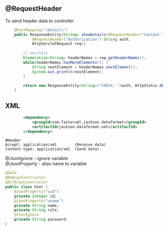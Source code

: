 ## @RequestHeader
To send header data to controller
```java
	@PostMapping("/details")
	public ResponseEntity<String> showDetails(@RequestHeader("Content-Type") String type,
			@RequestHeader("Authorization") String auth,
			HttpServletRequest req){
		
		// Servlets
		Enumeration<String> headerNames = req.getHeaderNames();
		while(headerNames.hasMoreElements()) {
			String nextElement = headerNames.nextElement();
			System.out.println(nextElement);
		}
		
		return new ResponseEntity<String>("CHECK: "+auth, HttpStatus.OK);
	}
```

## XML
```xml
		<dependency>
			<groupId>com.fasterxml.jackson.dataformat</groupId>
			<artifactId>jackson-dataformat-xml</artifactId>
		</dependency>
```
```text
#Header
Accept: application/xml        (Receive data)
Content-type: application/xml  (Send data)
```
@JsonIgnore - ignore variable <br>
@JsonProperty - alias name to variable
```java
@Data
@NoArgsConstructor
@AllArgsConstructor
public class User {
	@JsonProperty("uid")
	private Integer id;
	@JsonProperty("uname")
	private String name;
	private String role;
	@JsonIgnore
	private String password;
}
```
